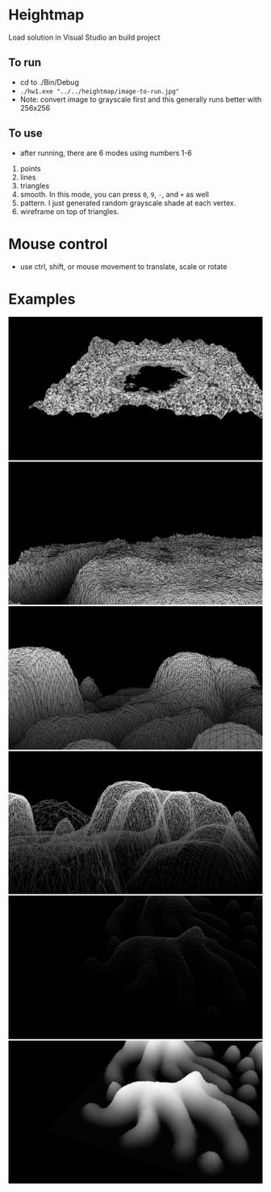# Heightmap
Load solution in Visual Studio an build project

## To run
- cd to ./Bin/Debug
- ```./hw1.exe "../../heightmap/image-to-run.jpg"```
- Note: convert image to grayscale first and this generally runs better with 256x256

## To use
- after running, there are 6 modes using numbers 1-6
1. points
2. lines
3. triangles
4. smooth. In this mode, you can press ```0```, ```9```, ```-```, and ```+``` as well
5. pattern. I just generated random grayscale shade at each vertex.
6. wireframe on top of triangles.

# Mouse control
- use ctrl, shift, or mouse movement to translate, scale or rotate

# Examples
![alt text](011.jpg)
![alt text](022.jpg)
![alt text](060.jpg)
![alt text](065.jpg)
![alt text](051.jpg)
![alt text](053.jpg)